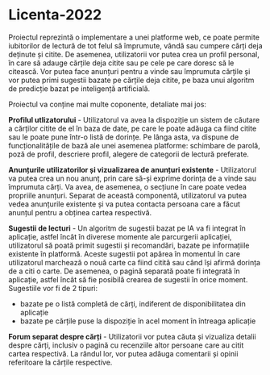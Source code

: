 # Licenta-2022

Proiectul reprezintă o implementare a unei platforme web, ce poate permite iubitorilor de lectură de tot felul să împrumute, vândă sau cumpere cărți deja deținute și citite. De asemenea, utilizatorii vor putea crea un profil personal, în care să adauge cărțile deja citite sau pe cele pe care doresc să le citească. Vor putea face anunțuri pentru a vinde sau împrumuta cărțile și vor putea primi sugestii bazate pe cărțile deja citite, pe baza unui algoritm de predicție bazat pe inteligență artificială.

Proiectul va conține mai multe coponente, detaliate mai jos:

**Profilul utlizatorului** - 
Utilizatorul va avea la dispoziție un sistem de căutare a cărților citite de el în baza de date, pe care le poate adăuga ca fiind citite sau le poate pune într-o listă de dorințe. Pe lânga asta, va dispune de funcționalitățile de bază ale unei asemenea platforme: schimbare de parolă, poză de profil, descriere profil, alegere de categorii de lectură preferate.

**Anunțurile utilizatorilor și vizualizarea de anunțuri existente** - 
Utilizatorul va putea crea un nou anunț, prin care să-și exprime dorința de a vinde sau împrumuta cărți. Va avea, de asemenea, o secțiune în care poate vedea propriile anunțuri. Separat de această componentă, utilizatorul va putea vedea anunțurile existente și va putea contacta persoana care a făcut anunțul pentru a obținea cartea respectivă.

**Sugestii de lecturi** - 
Un algoritm de sugestii bazat pe IA va fi integrat în aplicație, astfel încât în diverese momente ale parcurgerii aplicației, utilizatorul să poată primit sugestii și recomandări, bazate pe informațiile existente în platformă. Aceste sugestii pot apărea în momentul în care utilizatorul marchează o nouă carte ca fiind citită sau când își afirmă dorința de a citi o carte. De asemenea, o pagină separată poate fi integrată în aplicație, astfel încât să fie posibilă crearea de sugestii în orice moment.
Sugestiile vor fi de 2 tipuri:
 - bazate pe o listă completă de cărți, indiferent de disponibilitatea din aplicație
 - bazate pe cărțile puse la dispoziție în acel moment în întreaga aplicație

**Forum separat despre cărți** - 
Utilizatorii vor putea căuta și vizualiza detalii despre cărți, inclusiv o pagină cu recenziile altor persoane care au citit cartea respectivă. La rândul lor, vor putea adăuga comentarii și opinii referitoare la cărțile respective.
